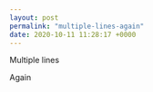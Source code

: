 ```yaml
---
layout: post
permalink: "multiple-lines-again"
date: 2020-10-11 11:28:17 +0000
---
```


Multiple lines

Again
